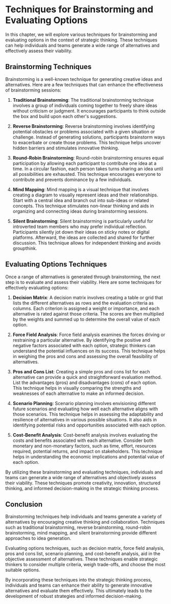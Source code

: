 # Techniques for Brainstorming and Evaluating Options

In this chapter, we will explore various techniques for brainstorming and evaluating options in the context of strategic thinking. These techniques can help individuals and teams generate a wide range of alternatives and effectively assess their viability.

## Brainstorming Techniques

Brainstorming is a well-known technique for generating creative ideas and alternatives. Here are a few techniques that can enhance the effectiveness of brainstorming sessions:

1. **Traditional Brainstorming**: The traditional brainstorming technique involves a group of individuals coming together to freely share ideas without criticism or judgment. It encourages participants to think outside the box and build upon each other's suggestions.
    
2. **Reverse Brainstorming**: Reverse brainstorming involves identifying potential obstacles or problems associated with a given situation or challenge. Instead of generating solutions, participants brainstorm ways to exacerbate or create those problems. This technique helps uncover hidden barriers and stimulates innovative thinking.
    
3. **Round-Robin Brainstorming**: Round-robin brainstorming ensures equal participation by allowing each participant to contribute one idea at a time. In a circular fashion, each person takes turns sharing an idea until all possibilities are exhausted. This technique encourages everyone to contribute and prevents dominance by a few individuals.
    
4. **Mind Mapping**: Mind mapping is a visual technique that involves creating a diagram to visually represent ideas and their relationships. Start with a central idea and branch out into sub-ideas or related concepts. This technique stimulates non-linear thinking and aids in organizing and connecting ideas during brainstorming sessions.
    
5. **Silent Brainstorming**: Silent brainstorming is particularly useful for introverted team members who may prefer individual reflection. Participants silently jot down their ideas on sticky notes or digital platforms. Afterward, the ideas are collected and shared for further discussion. This technique allows for independent thinking and avoids groupthink.
    

## Evaluating Options Techniques

Once a range of alternatives is generated through brainstorming, the next step is to evaluate and assess their viability. Here are some techniques for effectively evaluating options:

1. **Decision Matrix**: A decision matrix involves creating a table or grid that lists the different alternatives as rows and the evaluation criteria as columns. Each criterion is assigned a weight or importance, and each alternative is rated against those criteria. The scores are then multiplied by the weights and summed up to determine the overall value of each option.
    
2. **Force Field Analysis**: Force field analysis examines the forces driving or restraining a particular alternative. By identifying the positive and negative factors associated with each option, strategic thinkers can understand the potential influences on its success. This technique helps in weighing the pros and cons and assessing the overall feasibility of alternatives.
    
3. **Pros and Cons List**: Creating a simple pros and cons list for each alternative can provide a quick and straightforward evaluation method. List the advantages (pros) and disadvantages (cons) of each option. This technique helps in visually comparing the strengths and weaknesses of each alternative to make an informed decision.
    
4. **Scenario Planning**: Scenario planning involves envisioning different future scenarios and evaluating how well each alternative aligns with those scenarios. This technique helps in assessing the adaptability and resilience of alternatives in various possible situations. It also aids in identifying potential risks and opportunities associated with each option.
    
5. **Cost-Benefit Analysis**: Cost-benefit analysis involves evaluating the costs and benefits associated with each alternative. Consider both monetary and non-monetary factors, such as time, effort, resources required, potential returns, and impact on stakeholders. This technique helps in understanding the economic implications and potential value of each option.
    

By utilizing these brainstorming and evaluating techniques, individuals and teams can generate a wide range of alternatives and objectively assess their viability. These techniques promote creativity, innovation, structured thinking, and informed decision-making in the strategic thinking process.

## Conclusion

Brainstorming techniques help individuals and teams generate a variety of alternatives by encouraging creative thinking and collaboration. Techniques such as traditional brainstorming, reverse brainstorming, round-robin brainstorming, mind mapping, and silent brainstorming provide different approaches to idea generation.

Evaluating options techniques, such as decision matrix, force field analysis, pros and cons list, scenario planning, and cost-benefit analysis, aid in the objective assessment of alternatives. These techniques enable strategic thinkers to consider multiple criteria, weigh trade-offs, and choose the most suitable options.

By incorporating these techniques into the strategic thinking process, individuals and teams can enhance their ability to generate innovative alternatives and evaluate them effectively. This ultimately leads to the development of robust strategies and informed decision-making.
